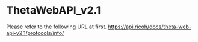 # ThetaWebAPI_v2.1
Please refer to the following URL at first.
https://api.ricoh/docs/theta-web-api-v2.1/protocols/info/
